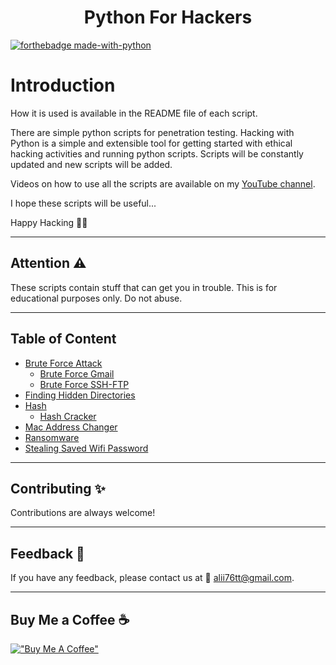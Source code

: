 <h1 align='center'>Python For Hackers</h1>

[![forthebadge made-with-python](http://ForTheBadge.com/images/badges/made-with-python.svg)](https://www.python.org/)

# Introduction

How it is used is available in the README file of each script.

There are simple python scripts for penetration testing. Hacking with Python is a simple and extensible tool for getting started with ethical hacking activities and running python scripts. Scripts will be constantly updated and new scripts will be added.

Videos on how to use all the scripts are available on my [YouTube channel](https://www.youtube.com/channel/UCfguZcPrkG4R3FYHj3f633g/).

I hope these scripts will be useful...

Happy Hacking 👨‍💻

<hr>

## Attention ⚠️
These scripts contain stuff that can get you in trouble. This is for educational purposes only. Do not abuse.

<hr>

## Table of Content

* [Brute Force Attack](https://github.com/alii76tt/python-for-hackers/tree/main/Brute%20Force%20Attack)
	* [Brute Force Gmail](https://github.com/alii76tt/python-for-hackers/tree/main/Brute%20Force%20Attack/Brute%20Force%20Gmail)
	* [Brute Force SSH-FTP](https://github.com/alii76tt/python-for-hackers/tree/main/Brute%20Force%20Attack/Brute%20Force%20SSH-FTP)
* [Finding Hidden Directories](https://github.com/alii76tt/python-for-hackers/tree/main/Finding%20Hidden%20Directories)
* [Hash](https://github.com/alii76tt/python-for-hackers/tree/main/Hash)
    * [Hash Cracker](https://github.com/alii76tt/python-for-hackers/tree/main/Hash/Hash%20Cracker)
* [Mac Address Changer](https://github.com/alii76tt/python-for-hackers/tree/main/Mac%20Address%20Changer)
* [Ransomware](https://github.com/alii76tt/python-for-hackers/tree/main/Ransomware)
* [Stealing Saved Wifi Password](https://github.com/alii76tt/python-for-hackers/tree/main/Stealing%20Saved%20Wifi%20Password)

<hr>

## Contributing ✨

Contributions are always welcome!

<hr>

## Feedback 📝

If you have any feedback, please contact us at 📧 alii76tt@gmail.com.
<hr>

## Buy Me a Coffee ☕
[!["Buy Me A Coffee"](https://www.buymeacoffee.com/assets/img/custom_images/orange_img.png)](https://www.buymeacoffee.com/alii76tt)
